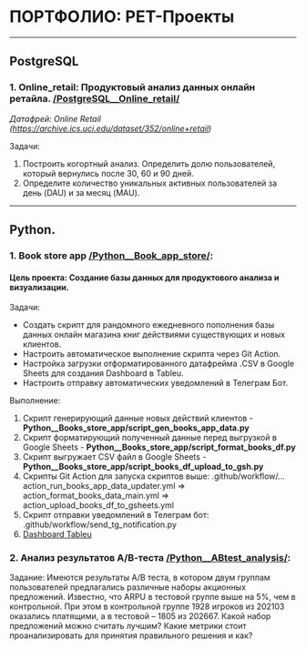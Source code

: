 # ПОРТФОЛИО: PET-Проекты

______________________________________________________
## PostgreSQL

### **1. Online_retail: Продуктовый анализ данных онлайн ретайла.** [/PostgreSQL__Online_retail/](https://github.com/maxbelokur/Maks-Belokur_Portfolio/tree/main/PostgreSQL__Online_retail)
_Датафрей: Online Retail (https://archive.ics.uci.edu/dataset/352/online+retail)_

Задачи:
1. Построить когортный анализ. Определить долю пользователей, который вернулись после 30, 60 и 90 дней. 
2. Определите количество уникальных активных пользователей за день (DAU) и за месяц (MAU).


______________________________________________________
## Python.

### **1. Book store app** [/Python__Book_app_store/](https://github.com/maxbelokur/Maks-Belokur_Portfolio/tree/main/Python__Books_store_app):
#### Цель проекта: Создание базы данных для продуктового анализа и визуализации. 
Задачи:
- Создать скрипт для рандомного ежедневного пополнения базы данных онлайн магазина книг действиями существующих и новых клиентов.
- Настроить автоматическое выполнение скрипта через Git Action.
- Настройка загрузки отформатированного датафрейма .CSV в Google Sheets для создания Dashboard в Tableu. 
- Настроить отправку автоматических уведомлений в Телеграм Бот.

Выполнение:
1. Скрипт генерирующий данные новых действий клиентов - **Python__Books_store_app/script_gen_books_app_data.py**
2. Скрипт форматирующий полученный данные перед выгрузкой в Google Sheets - **Python__Books_store_app/script_format_books_df.py**
3. Скрипт выгружает CSV файл в Google Sheets - **Python__Books_store_app/script_books_df_upload_to_gsh.py**
4. Скрипты Git Action для запуска скриптов выше: .github/workflow/...  action_run_books_app_data_updater.yml => action_format_books_data_main.yml => action_upload_books_df_to_gsheets.yml
5. Скрипт отправки уведомлений в Телеграм бот: .github/workflow/send_tg_notification.py
6. [Dashboard Tableu](https://public.tableau.com/app/profile/maksim.belokur/viz/Book_app_dashboarv_v_1/Dashboard1)

### **2. Анализ результатов А/В-теста** [/Python__ABtest_analysis/]():
Задание:
Имеются результаты A/B теста, в котором двум группам пользователей предлагались различные наборы акционных предложений. 
Известно, что ARPU в тестовой группе выше на 5%, чем в контрольной. При этом в контрольной группе 1928 игроков из 202103 оказались платящими, а в тестовой – 1805 из 202667.
Какой набор предложений можно считать лучшим? Какие метрики стоит проанализировать для принятия правильного решения и как?



